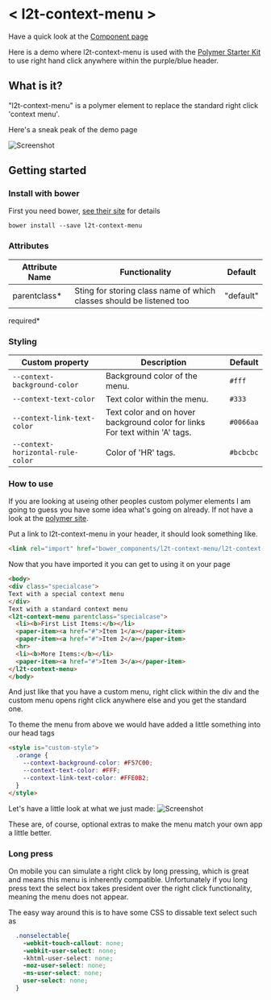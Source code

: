 # < l2t-context-menu >
Have a quick look at the [Component page](http://link2twenty.github.io/l2t-context-menu/components/l2t-context-menu/)

Here is a demo where l2t-context-menu is used with the [Polymer Starter Kit](http://link2twenty.github.io/l2t-context-menu/starter/app) to use right hand click anywhere within the purple/blue header.

## What is it?
"l2t-context-menu" is a polymer element to replace the standard right click 'context menu'.

Here's a sneak peak of the demo page

![Screenshot](https://media.giphy.com/media/3ornjY6GrfvyQFAWxG/giphy.gif)

## Getting started

### Install with bower

First you need bower, [see their site](http://bower.io/) for details 

```
bower install --save l2t-context-menu
```

### Attributes

| Attribute Name | Functionality | Default |
|----------------|-------------|-------------|
| parentclass* | Sting for storing class name of which classes should be listened too | "default" |

required*

### Styling

Custom property | Description | Default
----------------|-------------|----------
`--context-background-color` | Background color of the menu. | `#fff`
`--context-text-color` | Text color within the menu. | `#333`
`--context-link-text-color` | Text color and on hover background color for links<br>For text within 'A' tags. | `#0066aa`
`--context-horizontal-rule-color` | Color of 'HR' tags. | `#bcbcbc`

### How to use

If you are looking at useing other peoples custom polymer elements I am going to guess you have some idea what's going on already. If not have a look at the [polymer site](http://polymer-project.org).

Put a link to l2t-context-menu in your header, it should look something like.
```html
<link rel="import" href="bower_components/l2t-context-menu/l2t-context-menu.html">
```

Now that you have imported it you can get to using it on your page
```html
<body>
<div class="specialcase">
Text with a special context menu
</div>
Text with a standard context menu
<l2t-context-menu parentclass="specialcase">
  <li><b>First List Items:</b></li>
  <paper-item><a href="#">Item 1</a></paper-item>
  <paper-item><a href="#">Item 2</a></paper-item>
  <hr>
  <li><b>More Items:</b></li>
  <paper-item><a href="#">Item 3</a></paper-item>
</l2t-context-menu>
</body>
```

And just like that you have a custom menu, right click within the div and the custom menu opens right click anywhere else and you get the standard one.

To theme the menu from above we would have added a little something into our head tags

```html
<style is="custom-style">
  .orange {
    --context-background-color: #F57C00;
    --context-text-color: #FFF;
    --context-link-text-color: #FFE0B2;
  }
</style>
```
Let's have a little look at what we just made:
![Screenshot](https://media.giphy.com/media/3oEduLDQYvcl6cSM2Q/giphy.gif)

These are, of course, optional extras to make the menu match your own app a little better.

### Long press

On mobile you can simulate a right click by long pressing, which is great and means this menu is inherently compatible.
Unfortunately if you long press text the select box takes president over the right click functionality, meaning the menu does not appear.

The easy way around this is to have some CSS to dissable text select such as
```css
  .nonselectable{
    -webkit-touch-callout: none;
    -webkit-user-select: none;
    -khtml-user-select: none;
    -moz-user-select: none;
    -ms-user-select: none;
    user-select: none;
  }
```
